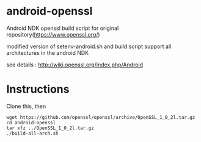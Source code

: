 # android-openssl

Android NDK openssl build script for original repository(https://www.openssl.org/)

modified version of setenv-android.sh and build script support all architectures in the android NDK

see details : http://wiki.openssl.org/index.php/Android

# Instructions
Clone this, then
```
wget https://github.com/openssl/openssl/archive/OpenSSL_1_0_2l.tar.gz
cd android-openssl
tar xfz ../OpenSSL_1_0_2l.tar.gz
./build-all-arch.sh
```

